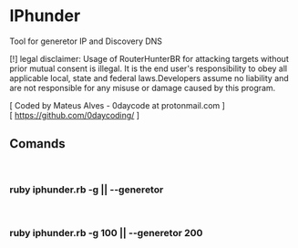 # IPhunder
Tool for generetor IP and Discovery DNS <br>

[!] legal disclaimer: Usage of RouterHunterBR for attacking targets without prior mutual 
consent is illegal. It is the end user's responsibility to obey all applicable local, state and 
federal laws.Developers assume no liability and are not responsible for any misuse or damage caused
by this program.  <br>


[ Coded by Mateus Alves  - 0daycode at protonmail.com ]<br>
[ https://github.com/0daycoding/ ]






<h2>Comands </h2><br>
<h3>ruby iphunder.rb -g <number of IP> || --generetor <number of IP> </h3> <br>
<h3>ruby iphunder.rb -g 100 || --generetor 200 <br></h3>

